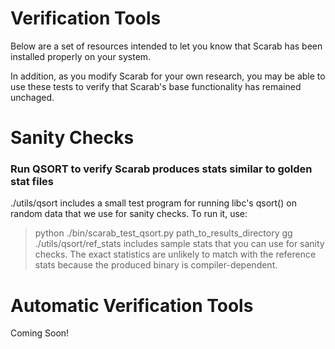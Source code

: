 # Verification Tools

Below are a set of resources intended to let you know that Scarab has been installed properly on your system. 

In addition, as you modify Scarab for your own research, you may be able to use these tests to verify that Scarab's base functionality has remained unchaged.

# Sanity Checks

### **Run QSORT to verify Scarab produces stats similar to golden stat files**

./utils/qsort includes a small test program for running libc's qsort() on
random data that we use for sanity checks. To run it, use:

> python ./bin/scarab_test_qsort.py path_to_results_directory
gg
./utils/qsort/ref_stats includes sample stats that you can use for sanity
checks. The exact statistics are unlikely to match with the reference stats
because the produced binary is compiler-dependent.

# Automatic Verification Tools

Coming Soon!